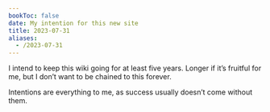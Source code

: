 ```yaml
---
bookToc: false
date: My intention for this new site
title: 2023-07-31
aliases:
  - /2023-07-31
---
```

I intend to keep this wiki going for at least five years. Longer if it’s fruitful for me, but I don’t want to be chained to this forever. 

Intentions are everything to me, as success usually doesn’t come without them. 